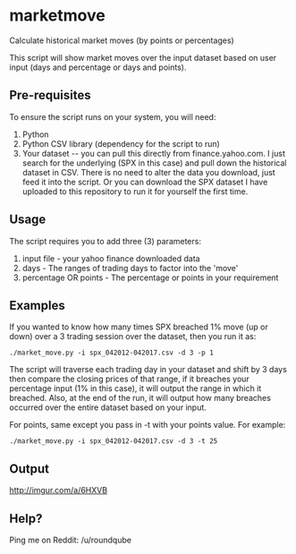 # marketmove

Calculate historical market moves (by points or percentages)

This script will show market moves over the input dataset based on user input
(days and percentage or days and points).

## Pre-requisites

To ensure the script runs on your system, you will need:

1. Python
2. Python CSV library (dependency for the script to run)
3. Your dataset -- you can pull this directly from finance.yahoo.com. I just
   search for the underlying (SPX in this case) and pull down the historical
   dataset in CSV. There is no need to alter the data you download, just feed it
   into the script. Or you can download the SPX dataset I have uploaded to this
   repository to run it for yourself the first time.

## Usage

The script requires you to add three (3) parameters:

1. input file - your yahoo finance downloaded data
2. days - The ranges of trading days to factor into the 'move'
3. percentage OR points - The percentage or points in your requirement


## Examples

If you wanted to know how many times SPX breached 1% move (up or down) over a 3
trading session over the dataset, then you run it as:

  `./market_move.py -i spx_042012-042017.csv -d 3 -p 1`

The script will traverse each trading day in your dataset and shift by 3 days
then compare the closing prices of that range, if it breaches your percentage
input (1% in this case), it will output the range in which it breached. Also, at
the end of the run, it will output how many breaches occurred over the entire
dataset based on your input.

For points, same except you pass in -t with your points value. For example:

  `./market_move.py -i spx_042012-042017.csv -d 3 -t 25`

## Output

http://imgur.com/a/6HXVB

## Help?

Ping me on Reddit: /u/roundqube
